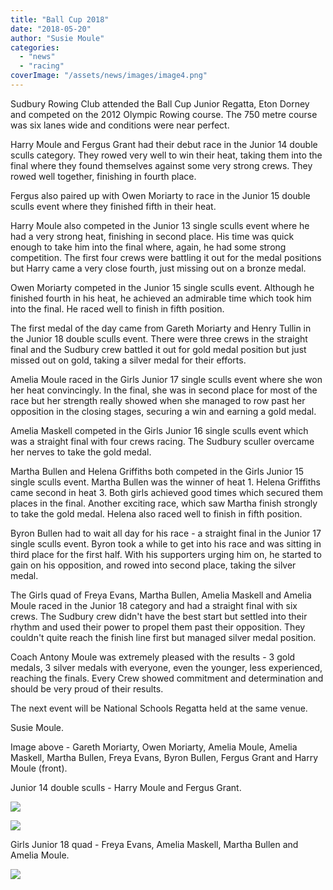 ```yaml
---
title: "Ball Cup 2018"
date: "2018-05-20"
author: "Susie Moule"
categories: 
  - "news"
  - "racing"
coverImage: "/assets/news/images/image4.png"
---
```


Sudbury Rowing Club attended the Ball Cup Junior Regatta, Eton Dorney and competed on the 2012 Olympic Rowing course. The 750 metre course was six lanes wide and conditions were near perfect.

Harry Moule and Fergus Grant had their debut race in the Junior 14 double sculls category. They rowed very well to win their heat, taking them into the final where they found themselves against some very strong crews. They rowed well together, finishing in fourth place.

Fergus also paired up with Owen Moriarty to race in the Junior 15 double sculls event where they finished fifth in their heat.

Harry Moule also competed in the Junior 13 single sculls event where he had a very strong heat, finishing in second place. His time was quick enough to take him into the final where, again, he had some strong competition. The first four crews were battling it out for the medal positions but Harry came a very close fourth, just missing out on a bronze medal.

Owen Moriarty competed in the Junior 15 single sculls event. Although he finished fourth in his heat, he achieved an admirable time which took him into the final. He raced well to finish in fifth position.

The first medal of the day came from Gareth Moriarty and Henry Tullin in the Junior 18 double sculls event. There were three crews in the straight final and the Sudbury crew battled it out for gold medal position but just missed out on gold, taking a silver medal for their efforts.

Amelia Moule raced in the Girls Junior 17 single sculls event where she won her heat convincingly. In the final, she was in second place for most of the race but her strength really showed when she managed to row past her opposition in the closing stages, securing a win and earning a gold medal.

Amelia Maskell competed in the Girls Junior 16 single sculls event which was a straight final with four crews racing. The Sudbury sculler overcame her nerves to take the gold medal.

Martha Bullen and Helena Griffiths both competed in the Girls Junior 15 single sculls event. Martha Bullen was the winner of heat 1. Helena Griffiths came second in heat 3. Both girls achieved good times which secured them places in the final. Another exciting race, which saw Martha finish strongly to take the gold medal. Helena also raced well to finish in fifth position.

Byron Bullen had to wait all day for his race - a straight final in the Junior 17 single sculls event. Byron took a while to get into his race and was sitting in third place for the first half. With his supporters urging him on, he started to gain on his opposition, and rowed into second place, taking the silver medal.

The Girls quad of Freya Evans, Martha Bullen, Amelia Maskell and Amelia Moule raced in the Junior 18 category and had a straight final with six crews. The Sudbury crew didn't have the best start but settled into their rhythm and used their power to propel them past their opposition. They couldn't quite reach the finish line first but managed silver medal position.

Coach Antony Moule was extremely pleased with the results - 3 gold medals, 3 silver medals with everyone, even the younger, less experienced, reaching the finals. Every Crew showed commitment and determination and should be very proud of their results.

The next event will be National Schools Regatta held at the same venue.

Susie Moule.

Image above - Gareth Moriarty, Owen Moriarty, Amelia Moule, Amelia Maskell, Martha Bullen, Freya Evans, Byron Bullen, Fergus Grant and Harry Moule (front).

Junior 14 double sculls - Harry Moule and Fergus Grant.

[![](/assets/news/images/image1-1024x768.png)](http://sudburyrowingclub.org.uk/wp-content/uploads/2018/05/image1.png)

[![](/assets/news/images/image3-1024x768.png)](http://sudburyrowingclub.org.uk/wp-content/uploads/2018/05/image3.png)

Girls Junior 18 quad - Freya Evans, Amelia Maskell, Martha Bullen and Amelia Moule.

[![](/assets/news/images/image2-1024x768.png)](http://sudburyrowingclub.org.uk/wp-content/uploads/2018/05/image2.png)
